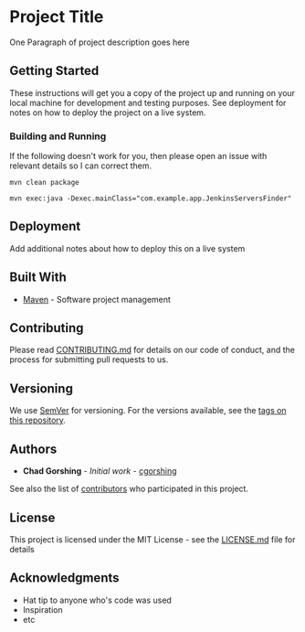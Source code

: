 # Project Title

One Paragraph of project description goes here

## Getting Started

These instructions will get you a copy of the project up and running on your local machine for development and testing purposes. See deployment for notes on how to deploy the project on a live system.

### Building and Running

If the following doesn't work for you, then please open an issue with relevant
details so I can correct them.

```
mvn clean package
```

```
mvn exec:java -Dexec.mainClass="com.example.app.JenkinsServersFinder"
```

## Deployment

Add additional notes about how to deploy this on a live system

## Built With

* [Maven](https://maven.apache.org/) - Software project management

## Contributing

Please read [CONTRIBUTING.md](https://github.com/cgorshing/jenkins-finder) for details on our code of conduct, and the process for submitting pull requests to us.

## Versioning

We use [SemVer](http://semver.org/) for versioning. For the versions available, see the [tags on this repository](https://github.com/your/project/tags). 

## Authors

* **Chad Gorshing** - *Initial work* - [cgorshing](https://gens.io/profile/cgorshing)

See also the list of [contributors](https://github.com/cgorshing/jenkins-finder/contributors) who participated in this project.

## License

This project is licensed under the MIT License - see the [LICENSE.md](LICENSE.md) file for details

## Acknowledgments

* Hat tip to anyone who's code was used
* Inspiration
* etc

